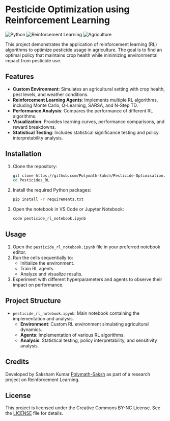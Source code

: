 # Pesticide Optimization using Reinforcement Learning

![Python](https://img.shields.io/badge/Python-3.13-blue?logo=python&logoColor=white)
![Reinforcement Learning](https://img.shields.io/badge/Reinforcement%20Learning-RL-green?logo=OpenAI&logoColor=white)
![Agriculture](https://img.shields.io/badge/Agriculture-Optimization-brightgreen?logo=leaflet&logoColor=white)

This project demonstrates the application of reinforcement learning (RL) algorithms to optimize pesticide usage in agriculture. The goal is to find an optimal policy that maintains crop health while minimizing environmental impact from pesticide use.

## Features

- **Custom Environment**: Simulates an agricultural setting with crop health, pest levels, and weather conditions.
- **Reinforcement Learning Agents**: Implements multiple RL algorithms, including Monte Carlo, Q-Learning, SARSA, and N-Step TD.
- **Performance Analysis**: Compares the performance of different RL algorithms.
- **Visualization**: Provides learning curves, performance comparisons, and reward breakdowns.
- **Statistical Testing**: Includes statistical significance testing and policy interpretability analysis.

## Installation

1. Clone the repository:

   ```bash
   git clone https://github.com/Polymath-Saksh/Pesticide-Optimisation.git
   cd Pesticides_RL
   ```

2. Install the required Python packages:

   ```bash
   pip install -r requirements.txt
   ```

3. Open the notebook in VS Code or Jupyter Notebook:

   ```bash
   code pesticide_rl_notebook.ipynb
   ```

## Usage

1. Open the `pesticide_rl_notebook.ipynb` file in your preferred notebook editor.
2. Run the cells sequentially to:
   - Initialize the environment.
   - Train RL agents.
   - Analyze and visualize results.
3. Experiment with different hyperparameters and agents to observe their impact on performance.

## Project Structure

- `pesticide_rl_notebook.ipynb`: Main notebook containing the implementation and analysis.
  - **Environment**: Custom RL environment simulating agricultural dynamics.
  - **Agents**: Implementation of various RL algorithms.
  - **Analysis**: Statistical testing, policy interpretability, and sensitivity analysis.

## Credits

Developed by Saksham Kumar [Polymath-Saksh](https://github.com/Polymath-Saksh) as part of a research project on Reinforcement Learning.

## License

This project is licensed under the Creative Commons BY-NC License. See the [LICENSE](LICENSE) file for details.
